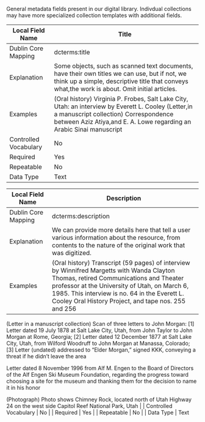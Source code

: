 
General metadata fields present in our digital library. Indivdual collections may have more specialized collection templates with additional fields.



| Local Field Name      	| Title                                                                                                                                                                                                                	|
|-----------------------	|----------------------------------------------------------------------------------------------------------------------------------------------------------------------------------------------------------------------	|
| Dublin Core Mapping   	| dcterms:title                                                                                                                                                                                                        	|
| Explanation           	| Some objects, such as scanned text documents, have their own titles we can use, but if not, we think up a simple, descriptive title that conveys what,the work is about. Omit initial articles.                      	|
| Examples              	| (Oral history) Virginia P. Frobes, Salt Lake City, Utah: an interview by Everett L. Cooley (Letter,in a manuscript collection) Correspondence between Aziz Atiya,and E. A. Lowe regarding an Arabic Sinai manuscript 	|
| Controlled Vocabulary 	| No                                                                                                                                                                                                                   	|
| Required              	| Yes                                                                                                                                                                                                                  	|
| Repeatable            	| No                                                                                                                                                                                                                   	|
| Data Type             	| Text             


| Local Field Name      	| Description                                                                                                                                                                                                               	|
|-----------------------	|----------------------------------------------------------------------------------------------------------------------------------------------------------------------------------------------------------------------	|
| Dublin Core Mapping   	| dcterms:description                                                                                                                                                                                                        	|
| Explanation           	| We can provide more details here that tell a user various information about the resource, from contents to the nature of the original work that was digitized.                      	|
| Examples              	| (Oral history) Transcript (59 pages) of interview by Winnifred Margetts with Wanda Clayton Thomas, retired Communications and Theater professor at the University of Utah, on March 6, 1985. This interview is no. 64 in the Everett L. Cooley Oral History Project, and tape nos. 255 and 256

(Letter in a manuscript collection) Scan of three letters to John Morgan: [1] Letter dated 19 July 1878 at Salt Lake City, Utah, from John Taylor to John Morgan at Rome, Georgia; [2] Letter dated 12 December 1877 at Salt Lake City, Utah, from Wilford Woodruff to John Morgan at Manassa, Colorado; [3] Letter (undated) addressed to “Elder Morgan,” signed KKK, conveying a threat if he didn’t leave the area

Letter dated 8 November 1996 from Alf M. Engen to the Board of Directors of the Alf Engen Ski Museum Foundation, regarding the progress toward choosing a site for the museum and thanking them for the decision to name it in his honor

(Photograph) Photo shows Chimney Rock, located north of Utah Highway 24 on the west side Capitol Reef National Park, Utah | 
| Controlled Vocabulary 	| No                                                                                                                                                                                                                   	|
| Required              	| Yes                                                                                                                                                                                                                  	|
| Repeatable            	| No                                                                                                                                                                                                                   	|
| Data Type             	| Text             
